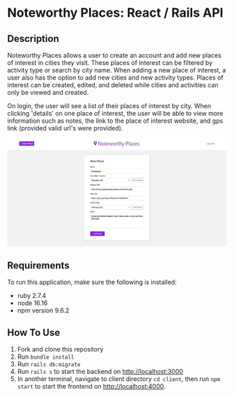 # Noteworthy Places: React / Rails API

## Description

Noteworthy Places allows a user to create an account and add new places of interest in cities they visit. These places of interest can be filtered by activity type or search by city name. When adding a new place of interest, a user also has the option to add new cities and new activity types. Places of interest can be created, edited, and deleted while cities and activities can only be viewed and created.

On login, the user will see a list of their places of interest by city. When clicking 'details' on one place of interest, the user will be able to view more information such as notes, the link to the place of interest website, and gps link (provided valid url's were provided).

![](NoteworthyPlaces.gif)

## Requirements

To run this application, make sure the following is installed:
- ruby 2.7.4
- node 16.16
- npm version 9.6.2

## How To Use

1. Fork and clone this repository
2. Run `bundle install`
3. Run `rails db:migrate`
4. Run `rails s` to start the backend on [http://localhost:3000](http://localhost:3000)
5. In another terminal, navigate to client directory `cd client`, then run `npm start` to start the frontend on [http://localhost:4000](http://localhost:4000).
